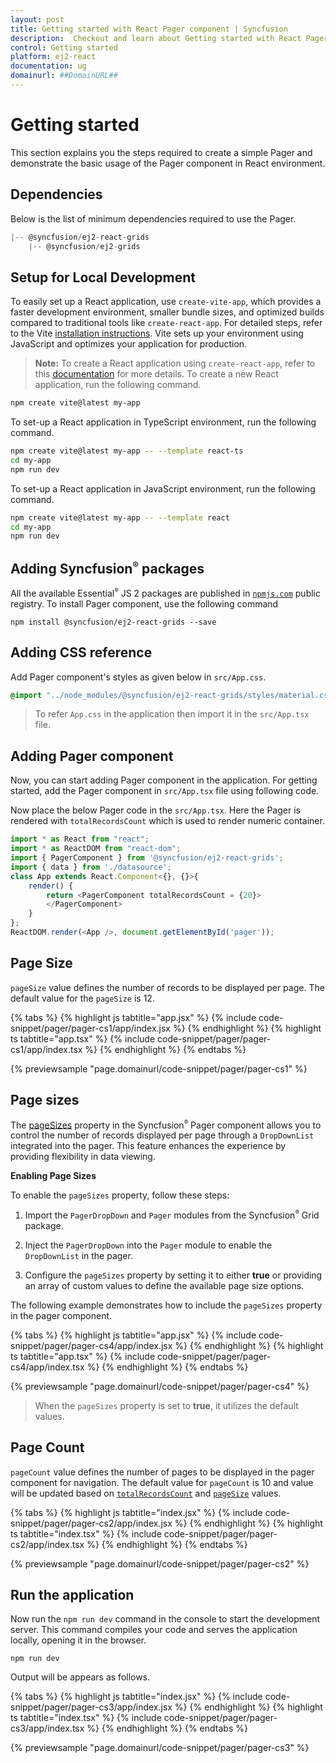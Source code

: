 ```yaml
---
layout: post
title: Getting started with React Pager component | Syncfusion
description:  Checkout and learn about Getting started with React Pager component of Syncfusion Essential JS 2 and more details.
control: Getting started 
platform: ej2-react
documentation: ug
domainurl: ##DomainURL##
---
```


# Getting started

This section explains you the steps required to create a simple Pager and demonstrate the basic usage of the Pager component in React environment.

## Dependencies

Below is the list of minimum dependencies required to use the Pager.

```javascript
|-- @syncfusion/ej2-react-grids
    |-- @syncfusion/ej2-grids
```

## Setup for Local Development
To easily set up a React application, use `create-vite-app`, which provides a faster development environment, smaller bundle sizes, and optimized builds compared to traditional tools like `create-react-app`. For detailed steps, refer to the Vite [installation instructions](https://vitejs.dev/guide/). Vite sets up your environment using JavaScript and optimizes your application for production.

> **Note:**  To create a React application using `create-react-app`, refer to this [documentation](https://ej2.syncfusion.com/react/documentation/getting-started/create-app) for more details.
To create a new React application, run the following command.

```bash
npm create vite@latest my-app
```
To set-up a React application in TypeScript environment, run the following command.

```bash
npm create vite@latest my-app -- --template react-ts
cd my-app
npm run dev
```
To set-up a React application in JavaScript environment, run the following command.

```bash
npm create vite@latest my-app -- --template react
cd my-app
npm run dev
```

## Adding Syncfusion<sup style="font-size:70%">&reg;</sup> packages

All the available Essential<sup style="font-size:70%">&reg;</sup> JS 2 packages are published in [`npmjs.com`](https://www.npmjs.com/~syncfusionorg) public registry.
To install Pager component, use the following command

```
npm install @syncfusion/ej2-react-grids --save
```

## Adding CSS reference

 Add Pager component's styles as given below in `src/App.css`.

```css
@import "../node_modules/@syncfusion/ej2-react-grids/styles/material.css";
```

> To refer `App.css` in the application then import it in the `src/App.tsx` file.

## Adding Pager component

Now, you can start adding Pager component in the application. For getting started, add the Pager component in `src/App.tsx` file using following code.

Now place the below Pager code in the `src/App.tsx`.
Here the Pager is rendered with `totalRecordsCount` which is used to render numeric container.

```ts
import * as React from "react";
import * as ReactDOM from "react-dom";
import { PagerComponent } from '@syncfusion/ej2-react-grids';
import { data } from './datasource';
class App extends React.Component<{}, {}>{
    render() {
        return <PagerComponent totalRecordsCount = {20}>
        </PagerComponent>
    }
};
ReactDOM.render(<App />, document.getElementById('pager'));
```

## Page Size

`pageSize` value defines the number of records to be displayed per page. The default value for the `pageSize` is 12.

{% tabs %}
{% highlight js tabtitle="app.jsx" %}
{% include code-snippet/pager/pager-cs1/app/index.jsx %}
{% endhighlight %}
{% highlight ts tabtitle="app.tsx" %}
{% include code-snippet/pager/pager-cs1/app/index.tsx %}
{% endhighlight %}
{% endtabs %}

 {% previewsample "page.domainurl/code-snippet/pager/pager-cs1" %}

## Page sizes

The [pageSizes](https://ej2.syncfusion.com/react/documentation/api/pager/#pagesizes) property in the Syncfusion<sup style="font-size:70%">&reg;</sup> Pager component allows you to control the number of records displayed per page through a `DropDownList` integrated into the pager. This feature enhances the experience by providing flexibility in data viewing.

**Enabling Page Sizes**

To enable the `pageSizes` property, follow these steps:

1. Import the `PagerDropDown` and `Pager` modules from the Syncfusion<sup style="font-size:70%">&reg;</sup> Grid package.

2. Inject the `PagerDropDown` into the `Pager` module to enable the `DropDownList` in the pager.

3. Configure the `pageSizes` property by setting it to either **true** or providing an array of custom values to define the available page size options.

The following example demonstrates how to include the `pageSizes` property in the pager component.

{% tabs %}
{% highlight js tabtitle="app.jsx" %}
{% include code-snippet/pager/pager-cs4/app/index.jsx %}
{% endhighlight %}
{% highlight ts tabtitle="app.tsx" %}
{% include code-snippet/pager/pager-cs4/app/index.tsx %}
{% endhighlight %}
{% endtabs %}

 {% previewsample "page.domainurl/code-snippet/pager/pager-cs4" %}

> When the `pageSizes` property is set to **true**, it utilizes the default values.

## Page Count

`pageCount` value defines the number of pages to be displayed in the pager component for navigation.
The default value for `pageCount` is 10 and value will be updated based on [`totalRecordsCount`](https://ej2.syncfusion.com/angular/documentation/api/pager/pagerModel/#totalrecordscount) and [`pageSize`](https://ej2.syncfusion.com/angular/documentation/api/pager/pagerModel/#pagesize) values.

{% tabs %}
{% highlight js tabtitle="index.jsx" %}
{% include code-snippet/pager/pager-cs2/app/index.jsx %}
{% endhighlight %}
{% highlight ts tabtitle="index.tsx" %}
{% include code-snippet/pager/pager-cs2/app/index.tsx %}
{% endhighlight %}
{% endtabs %}

 {% previewsample "page.domainurl/code-snippet/pager/pager-cs2" %}

## Run the application

Now run the `npm run dev` command in the console to start the development server. This command compiles your code and serves the application locally, opening it in the browser.
```
npm run dev
```

Output will be appears as follows.

{% tabs %}
{% highlight js tabtitle="index.jsx" %}
{% include code-snippet/pager/pager-cs3/app/index.jsx %}
{% endhighlight %}
{% highlight ts tabtitle="index.tsx" %}
{% include code-snippet/pager/pager-cs3/app/index.tsx %}
{% endhighlight %}
{% endtabs %}

 {% previewsample "page.domainurl/code-snippet/pager/pager-cs3" %}